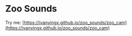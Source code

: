 # Zoo Sounds

Try me: 
[https://ivanyingx.github.io/zoo_sounds/zoo_cam](https://ivanyingx.github.io/zoo_sounds/zoo_cam)
